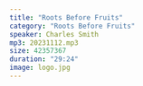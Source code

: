 ```yaml
---
title: "Roots Before Fruits"
category: "Roots Before Fruits"
speaker: Charles Smith
mp3: 20231112.mp3
size: 42357367
duration: "29:24"
image: logo.jpg
---
```

